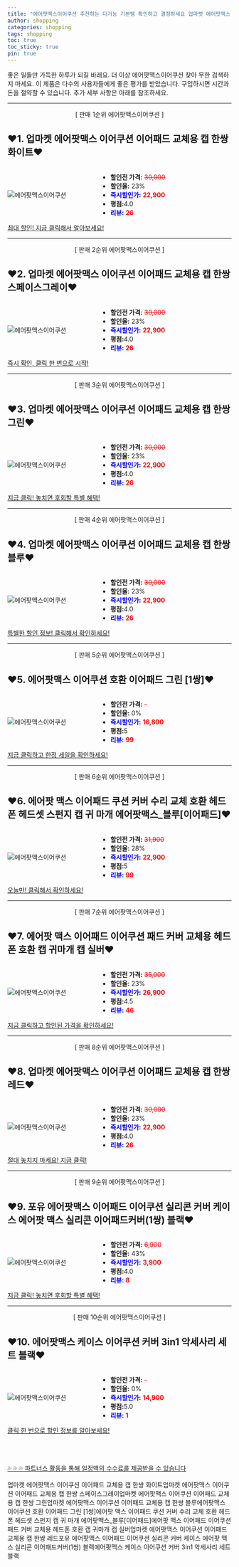 ```yaml
---
title: "에어팟맥스이어쿠션 추천하는 다기능 기본템 확인하고 결정하세요 업마켓 에어팟맥스 이어쿠션 이어패드 교체용"
author: shopping
categories: shopping
tags: shopping
toc: true
toc_sticky: true
pin: true
---
```

좋은 일들만 가득한 하루가 되길 바래요. 더 이상 에어팟맥스이어쿠션 찾아 무한 검색하지 마세요. 이 제품은 다수의 사용자들에게 좋은 평가를 받았습니다. 구입하시면 시간과 돈을 절약할 수 있습니다. 추가 세부 사항은 아래를 참조하세요.

---
<p class="toplist" style="margin: 0 auto; display: block; width: fit-content;">[ 판매 1순위 에어팟맥스이어쿠션 ]</p>

<h2><strong>❤️1. 업마켓 에어팟맥스 이어쿠션 이어패드 교체용 캡 한쌍 화이트❤️</strong></h2>

<div style="display: flex; align-items: center;">
    <div style="flex: 0.4;">
        <img src="https://thumbnail9.coupangcdn.com/thumbnails/remote/230x230ex/image/vendor_inventory/f64c/92154e81221f5aaa0f09c3da54f7ec8ce5b61650f9754e1f08d6754548ba.jpg" alt="에어팟맥스이어쿠션" style="max-width: 100%;">
    </div>
    <div style="flex: 0.6; margin-left: 10px;">
        <ul>
            <li><strong>할인전 가격:</strong> <del style="color: red;">30,000</del></li>
            <li><strong>할인율:</strong> 23%</li>
            <li><span style='color:blue'><strong>즉시할인가:</strong></span> <span style='color:red'><strong>22,900</strong></span></li>
            <li><strong>평점:</strong>4.0</li>
            <li><span style='color:blue'><strong>리뷰:</strong></span> <span style='color:red'><strong>26</strong></span></li>
        </ul>
    </div>
</div>
<div class="center">
    <a href="https://William4Davisa.github.io?lptag=AF9450613&subid=githubio&pageKey=7907579910&traceid=V0-153&itemId=21690241634&vendorItemId=88695303898" class="myButton">
        최대 할인! 지금 클릭해서 알아보세요!
    </a>
</div>


---
<p class="toplist" style="margin: 0 auto; display: block; width: fit-content;">[ 판매 2순위 에어팟맥스이어쿠션 ]</p>

<h2><strong>❤️2. 업마켓 에어팟맥스 이어쿠션 이어패드 교체용 캡 한쌍 스페이스그레이❤️</strong></h2>

<div style="display: flex; align-items: center;">
    <div style="flex: 0.4;">
        <img src="https://thumbnail9.coupangcdn.com/thumbnails/remote/230x230ex/image/vendor_inventory/1d03/cc15c58749ed41782e420f72bf826b9054a4e28f3bc970212ab16bfb1ed8.jpg" alt="에어팟맥스이어쿠션" style="max-width: 100%;">
    </div>
    <div style="flex: 0.6; margin-left: 10px;">
        <ul>
            <li><strong>할인전 가격:</strong> <del style="color: red;">30,000</del></li>
            <li><strong>할인율:</strong> 23%</li>
            <li><span style='color:blue'><strong>즉시할인가:</strong></span> <span style='color:red'><strong>22,900</strong></span></li>
            <li><strong>평점:</strong>4.0</li>
            <li><span style='color:blue'><strong>리뷰:</strong></span> <span style='color:red'><strong>26</strong></span></li>
        </ul>
    </div>
</div>
<div class="center">
    <a href="https://William4Davisa.github.io?lptag=AF9450613&subid=githubio&pageKey=7907579910&traceid=V0-153&itemId=21690241633&vendorItemId=88695303893" class="myButton">
        즉시 확인, 클릭 한 번으로 시작!
    </a>
</div>


---
<p class="toplist" style="margin: 0 auto; display: block; width: fit-content;">[ 판매 3순위 에어팟맥스이어쿠션 ]</p>

<h2><strong>❤️3. 업마켓 에어팟맥스 이어쿠션 이어패드 교체용 캡 한쌍 그린❤️</strong></h2>

<div style="display: flex; align-items: center;">
    <div style="flex: 0.4;">
        <img src="https://thumbnail7.coupangcdn.com/thumbnails/remote/230x230ex/image/vendor_inventory/922b/2014451efaf22db0ebba1d9a2886fcfa0e8a2cb9f4b335655b97272ebc32.jpg" alt="에어팟맥스이어쿠션" style="max-width: 100%;">
    </div>
    <div style="flex: 0.6; margin-left: 10px;">
        <ul>
            <li><strong>할인전 가격:</strong> <del style="color: red;">30,000</del></li>
            <li><strong>할인율:</strong> 23%</li>
            <li><span style='color:blue'><strong>즉시할인가:</strong></span> <span style='color:red'><strong>22,900</strong></span></li>
            <li><strong>평점:</strong>4.0</li>
            <li><span style='color:blue'><strong>리뷰:</strong></span> <span style='color:red'><strong>26</strong></span></li>
        </ul>
    </div>
</div>
<div class="center">
    <a href="https://William4Davisa.github.io?lptag=AF9450613&subid=githubio&pageKey=7907579910&traceid=V0-153&itemId=21690241630&vendorItemId=88695303916" class="myButton">
        지금 클릭! 놓치면 후회할 특별 혜택!
    </a>
</div>


---
<p class="toplist" style="margin: 0 auto; display: block; width: fit-content;">[ 판매 4순위 에어팟맥스이어쿠션 ]</p>

<h2><strong>❤️4. 업마켓 에어팟맥스 이어쿠션 이어패드 교체용 캡 한쌍 블루❤️</strong></h2>

<div style="display: flex; align-items: center;">
    <div style="flex: 0.4;">
        <img src="https://thumbnail6.coupangcdn.com/thumbnails/remote/230x230ex/image/vendor_inventory/5f18/efe7a355b59607ab5c14cf35e371740004d58459d6784037569ba4f90d14.jpg" alt="에어팟맥스이어쿠션" style="max-width: 100%;">
    </div>
    <div style="flex: 0.6; margin-left: 10px;">
        <ul>
            <li><strong>할인전 가격:</strong> <del style="color: red;">30,000</del></li>
            <li><strong>할인율:</strong> 23%</li>
            <li><span style='color:blue'><strong>즉시할인가:</strong></span> <span style='color:red'><strong>22,900</strong></span></li>
            <li><strong>평점:</strong>4.0</li>
            <li><span style='color:blue'><strong>리뷰:</strong></span> <span style='color:red'><strong>26</strong></span></li>
        </ul>
    </div>
</div>
<div class="center">
    <a href="https://William4Davisa.github.io?lptag=AF9450613&subid=githubio&pageKey=7907579910&traceid=V0-153&itemId=21690241632&vendorItemId=88695210297" class="myButton">
        특별한 할인 정보! 클릭해서 확인하세요!
    </a>
</div>


---
<p class="toplist" style="margin: 0 auto; display: block; width: fit-content;">[ 판매 5순위 에어팟맥스이어쿠션 ]</p>

<h2><strong>❤️5. 에어팟맥스 이어쿠션 호환 이어패드 그린 [1쌍]❤️</strong></h2>

<div style="display: flex; align-items: center;">
    <div style="flex: 0.4;">
        <img src="https://thumbnail6.coupangcdn.com/thumbnails/remote/230x230ex/image/vendor_inventory/2da7/38e18f0d7436b187a18e898aaab6ed19c1b6b73ae56af01da3d98004aada.png" alt="에어팟맥스이어쿠션" style="max-width: 100%;">
    </div>
    <div style="flex: 0.6; margin-left: 10px;">
        <ul>
            <li><strong>할인전 가격:</strong> <del style="color: red;">-</del></li>
            <li><strong>할인율:</strong> 0%</li>
            <li><span style='color:blue'><strong>즉시할인가:</strong></span> <span style='color:red'><strong>16,800</strong></span></li>
            <li><strong>평점:</strong>5</li>
            <li><span style='color:blue'><strong>리뷰:</strong></span> <span style='color:red'><strong>99</strong></span></li>
        </ul>
    </div>
</div>
<div class="center">
    <a href="https://William4Davisa.github.io?lptag=AF9450613&subid=githubio&pageKey=8081982426&traceid=V0-153&itemId=22792878824&vendorItemId=89827858542" class="myButton">
        지금 클릭하고 한정 세일을 확인하세요!
    </a>
</div>


---
<p class="toplist" style="margin: 0 auto; display: block; width: fit-content;">[ 판매 6순위 에어팟맥스이어쿠션 ]</p>

<h2><strong>❤️6. 에어팟 맥스 이어패드 쿠션 커버 수리 교체 호환 헤드폰 헤드셋 스펀지 캡 귀 마개 에어팟맥스_블루[이어패드]❤️</strong></h2>

<div style="display: flex; align-items: center;">
    <div style="flex: 0.4;">
        <img src="https://thumbnail9.coupangcdn.com/thumbnails/remote/230x230ex/image/vendor_inventory/ee7a/e2096056e890178e82af9a5f82e2f372e6c7228c0b5da88b7200b96e9c8b.jpg" alt="에어팟맥스이어쿠션" style="max-width: 100%;">
    </div>
    <div style="flex: 0.6; margin-left: 10px;">
        <ul>
            <li><strong>할인전 가격:</strong> <del style="color: red;">31,900</del></li>
            <li><strong>할인율:</strong> 28%</li>
            <li><span style='color:blue'><strong>즉시할인가:</strong></span> <span style='color:red'><strong>22,900</strong></span></li>
            <li><strong>평점:</strong>5</li>
            <li><span style='color:blue'><strong>리뷰:</strong></span> <span style='color:red'><strong>99</strong></span></li>
        </ul>
    </div>
</div>
<div class="center">
    <a href="https://William4Davisa.github.io?lptag=AF9450613&subid=githubio&pageKey=8188171437&traceid=V0-153&itemId=23422256845&vendorItemId=90561069715" class="myButton">
        오늘만! 클릭해서 확인하세요!
    </a>
</div>


---
<p class="toplist" style="margin: 0 auto; display: block; width: fit-content;">[ 판매 7순위 에어팟맥스이어쿠션 ]</p>

<h2><strong>❤️7. 에어팟 맥스 이어패드 이어쿠션 패드 커버 교체용 헤드폰 호환 캡 귀마개 캡 실버❤️</strong></h2>

<div style="display: flex; align-items: center;">
    <div style="flex: 0.4;">
        <img src="https://thumbnail9.coupangcdn.com/thumbnails/remote/230x230ex/image/vendor_inventory/c480/140c26f0311ffc1f4d08d930b9fac2a03631f9477d7789c605b497026cb2.jpg" alt="에어팟맥스이어쿠션" style="max-width: 100%;">
    </div>
    <div style="flex: 0.6; margin-left: 10px;">
        <ul>
            <li><strong>할인전 가격:</strong> <del style="color: red;">35,000</del></li>
            <li><strong>할인율:</strong> 23%</li>
            <li><span style='color:blue'><strong>즉시할인가:</strong></span> <span style='color:red'><strong>26,900</strong></span></li>
            <li><strong>평점:</strong>4.5</li>
            <li><span style='color:blue'><strong>리뷰:</strong></span> <span style='color:red'><strong>46</strong></span></li>
        </ul>
    </div>
</div>
<div class="center">
    <a href="https://William4Davisa.github.io?lptag=AF9450613&subid=githubio&pageKey=7372623817&traceid=V0-153&itemId=19021961081&vendorItemId=86146305811" class="myButton">
        지금 클릭하고 할인된 가격을 확인하세요!
    </a>
</div>


---
<p class="toplist" style="margin: 0 auto; display: block; width: fit-content;">[ 판매 8순위 에어팟맥스이어쿠션 ]</p>

<h2><strong>❤️8. 업마켓 에어팟맥스 이어쿠션 이어패드 교체용 캡 한쌍 레드❤️</strong></h2>

<div style="display: flex; align-items: center;">
    <div style="flex: 0.4;">
        <img src="https://thumbnail10.coupangcdn.com/thumbnails/remote/230x230ex/image/vendor_inventory/2658/5d0256012b7c20d6372c7140093f6e1a5247bad61b267b97378052945e2d.jpg" alt="에어팟맥스이어쿠션" style="max-width: 100%;">
    </div>
    <div style="flex: 0.6; margin-left: 10px;">
        <ul>
            <li><strong>할인전 가격:</strong> <del style="color: red;">30,000</del></li>
            <li><strong>할인율:</strong> 23%</li>
            <li><span style='color:blue'><strong>즉시할인가:</strong></span> <span style='color:red'><strong>22,900</strong></span></li>
            <li><strong>평점:</strong>4.0</li>
            <li><span style='color:blue'><strong>리뷰:</strong></span> <span style='color:red'><strong>26</strong></span></li>
        </ul>
    </div>
</div>
<div class="center">
    <a href="https://William4Davisa.github.io?lptag=AF9450613&subid=githubio&pageKey=7907579910&traceid=V0-153&itemId=21690241631&vendorItemId=88695303908" class="myButton">
        절대 놓치지 마세요! 지금 클릭!
    </a>
</div>


---
<p class="toplist" style="margin: 0 auto; display: block; width: fit-content;">[ 판매 9순위 에어팟맥스이어쿠션 ]</p>

<h2><strong>❤️9. 포유 에어팟맥스 이어패드 이어쿠션 실리콘 커버 케이스 에어팟 맥스 실리콘 이어패드커버(1쌍) 블랙❤️</strong></h2>

<div style="display: flex; align-items: center;">
    <div style="flex: 0.4;">
        <img src="https://thumbnail10.coupangcdn.com/thumbnails/remote/230x230ex/image/vendor_inventory/7c76/05fc56337837d6486a0607c3d1e7debd492d7af5fa339b7a867bc735db1c.jpg" alt="에어팟맥스이어쿠션" style="max-width: 100%;">
    </div>
    <div style="flex: 0.6; margin-left: 10px;">
        <ul>
            <li><strong>할인전 가격:</strong> <del style="color: red;">6,900</del></li>
            <li><strong>할인율:</strong> 43%</li>
            <li><span style='color:blue'><strong>즉시할인가:</strong></span> <span style='color:red'><strong>3,900</strong></span></li>
            <li><strong>평점:</strong>4.0</li>
            <li><span style='color:blue'><strong>리뷰:</strong></span> <span style='color:red'><strong>8</strong></span></li>
        </ul>
    </div>
</div>
<div class="center">
    <a href="https://William4Davisa.github.io?lptag=AF9450613&subid=githubio&pageKey=7829488600&traceid=V0-153&itemId=21291067005&vendorItemId=88350984264" class="myButton">
        지금 클릭! 놓치면 후회할 특별 혜택!
    </a>
</div>


---
<p class="toplist" style="margin: 0 auto; display: block; width: fit-content;">[ 판매 10순위 에어팟맥스이어쿠션 ]</p>

<h2><strong>❤️10. 에어팟맥스 케이스 이어쿠션 커버 3in1 악세사리 세트 블랙❤️</strong></h2>

<div style="display: flex; align-items: center;">
    <div style="flex: 0.4;">
        <img src="https://thumbnail9.coupangcdn.com/thumbnails/remote/230x230ex/image/vendor_inventory/40d0/aa6ef28f4fd7c5d9207a118357b66df1123e14e361f2e15faaa20f9ef745.jpg" alt="에어팟맥스이어쿠션" style="max-width: 100%;">
    </div>
    <div style="flex: 0.6; margin-left: 10px;">
        <ul>
            <li><strong>할인전 가격:</strong> <del style="color: red;">-</del></li>
            <li><strong>할인율:</strong> 0%</li>
            <li><span style='color:blue'><strong>즉시할인가:</strong></span> <span style='color:red'><strong>14,900</strong></span></li>
            <li><strong>평점:</strong>5.0</li>
            <li><span style='color:blue'><strong>리뷰:</strong></span> <span style='color:red'><strong>1</strong></span></li>
        </ul>
    </div>
</div>
<div class="center">
    <a href="https://William4Davisa.github.io?lptag=AF9450613&subid=githubio&pageKey=8174227559&traceid=V0-153&itemId=23357410756&vendorItemId=90387977972" class="myButton">
        클릭 한 번으로 할인 정보를 알아보세요!
    </a>
</div>

<br><br><br>[💦 💦 💦 파트너스 활동을 통해 일정액의 수수료를 제공받을 수 있습니다](https://link.coupang.com/a/bcpT2c)<br><br>업마켓 에어팟맥스 이어쿠션 이어패드 교체용 캡 한쌍 화이트업마켓 에어팟맥스 이어쿠션 이어패드 교체용 캡 한쌍 스페이스그레이업마켓 에어팟맥스 이어쿠션 이어패드 교체용 캡 한쌍 그린업마켓 에어팟맥스 이어쿠션 이어패드 교체용 캡 한쌍 블루에어팟맥스 이어쿠션 호환 이어패드 그린 [1쌍]에어팟 맥스 이어패드 쿠션 커버 수리 교체 호환 헤드폰 헤드셋 스펀지 캡 귀 마개 에어팟맥스_블루[이어패드]에어팟 맥스 이어패드 이어쿠션 패드 커버 교체용 헤드폰 호환 캡 귀마개 캡 실버업마켓 에어팟맥스 이어쿠션 이어패드 교체용 캡 한쌍 레드포유 에어팟맥스 이어패드 이어쿠션 실리콘 커버 케이스 에어팟 맥스 실리콘 이어패드커버(1쌍) 블랙에어팟맥스 케이스 이어쿠션 커버 3in1 악세사리 세트 블랙